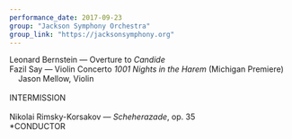 ```yaml
---
performance_date: 2017-09-23
group: "Jackson Symphony Orchestra"
group_link: "https://jacksonsymphony.org"
---
```

Leonard Bernstein — Overture to _Candide_<br/>
Fazil Say — Violin Concerto _1001 Nights in the Harem_ (Michigan Premiere)<br/>
&nbsp;&nbsp;&nbsp;&nbsp;Jason Mellow, Violin<br/>
<br/>
INTERMISSION<br/>
<br/>
Nikolai Rimsky-Korsakov — _Scheherazade_, op. 35<br/>
*CONDUCTOR


